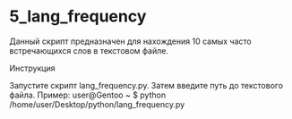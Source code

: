 # 5_lang_frequency
Данный скрипт предназначен для нахождения 10 самых часто встречающихся слов в текстовом файле.

Инструкция

Запустите скрипт lang_frequency.py. Затем введите путь до текстового файла.
Пример: user@Gentoo ~ $ python /home/user/Desktop/python/lang_frequency.py 
     
